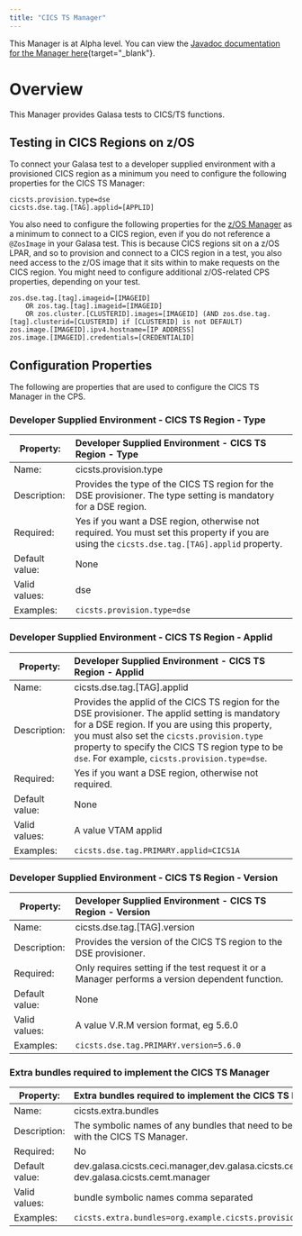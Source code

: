 ```yaml
---
title: "CICS TS Manager"
---
```


This Manager is at Alpha level. You can view the [Javadoc documentation for the Manager here](https://javadoc.galasa.dev/dev/galasa/cicsts/package-summary.html){target="_blank"}.


# Overview

This Manager provides Galasa tests to CICS/TS functions. 

## Testing in CICS Regions on z/OS

To connect your Galasa test to a developer supplied environment with a provisioned CICS region as a minimum you need to configure the following properties for the CICS TS Manager: 


```
cicsts.provision.type=dse
cicsts.dse.tag.[TAG].applid=[APPLID]
```

You also need to configure the following properties for the [z/OS Manager](zos-manager) as a minimum to connect to a CICS region, even if you do not reference a `@ZosImage` in your Galasa test. This is because CICS regions sit on a z/OS LPAR, and so to provision and connect to a CICS region in a test, you also need access to the z/OS image that it sits within to make requests on the CICS region. You might need to configure additional z/OS-related CPS properties, depending on your test.

```
zos.dse.tag.[tag].imageid=[IMAGEID]
    OR zos.tag.[tag].imageid=[IMAGEID] 
    OR zos.cluster.[CLUSTERID].images=[IMAGEID] (AND zos.dse.tag.[tag].clusterid=[CLUSTERID] if [CLUSTERID] is not DEFAULT)
zos.image.[IMAGEID].ipv4.hostname=[IP ADDRESS]
zos.image.[IMAGEID].credentials=[CREDENTIALID]
```


## Configuration Properties

The following are properties that are used to configure the CICS TS Manager in the CPS.


### Developer Supplied Environment - CICS TS Region - Type

| Property: | Developer Supplied Environment - CICS TS Region - Type |
| --------------------------------------- | :------------------------------------- |
| Name: | cicsts.provision.type |
| Description: | Provides the type of the CICS TS region for the DSE provisioner.  The type setting is mandatory for a DSE region. |
| Required:  | Yes if you want a DSE region, otherwise not required. You must set this property if you are using the `cicsts.dse.tag.[TAG].applid` property. |
| Default value: | None |
| Valid values: | dse|
| Examples: | `cicsts.provision.type=dse` |


### Developer Supplied Environment - CICS TS Region - Applid

| Property: | Developer Supplied Environment - CICS TS Region - Applid |
| --------------------------------------- | :------------------------------------- |
| Name: | cicsts.dse.tag.[TAG].applid |
| Description: | Provides the applid of the CICS TS region for the DSE provisioner. The applid setting is mandatory for a DSE region. If you are using this property, you must also set the `cicsts.provision.type` property to specify the CICS TS region type to be `dse`. For example, `cicsts.provision.type=dse`.|
| Required:  | Yes if you want a DSE region, otherwise not required. |
| Default value: | None |
| Valid values: | A value VTAM applid |
| Examples: | `cicsts.dse.tag.PRIMARY.applid=CICS1A`  |


### Developer Supplied Environment - CICS TS Region - Version

| Property: | Developer Supplied Environment - CICS TS Region - Version |
| --------------------------------------- | :------------------------------------- |
| Name: | cicsts.dse.tag.[TAG].version |
| Description: | Provides the version of the CICS TS region to the DSE provisioner. |
| Required:  | Only requires setting if the test request it or a Manager performs a version dependent function. |
| Default value: | None |
| Valid values: | A value V.R.M version format, eg 5.6.0 |
| Examples: | `cicsts.dse.tag.PRIMARY.version=5.6.0` |


### Extra bundles required to implement the CICS TS Manager

| Property: | Extra bundles required to implement the CICS TS Manager |
| --------------------------------------- | :------------------------------------- |
| Name: | cicsts.extra.bundles |
| Description: | The symbolic names of any bundles that need to be loaded<br> with the CICS TS Manager. |
| Required:  | No |
| Default value: | dev.galasa.cicsts.ceci.manager,dev.galasa.cicsts.ceda.manager,<br>dev.galasa.cicsts.cemt.manager |
| Valid values: | bundle symbolic names comma separated |
| Examples: | `cicsts.extra.bundles=org.example.cicsts.provisioning` |


